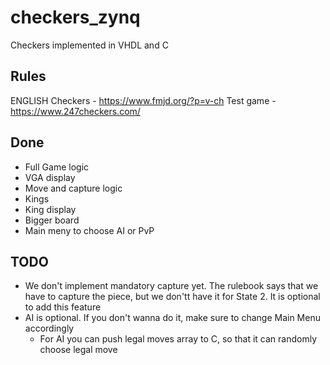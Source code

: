 # checkers_zynq
Checkers implemented in VHDL and C

## Rules 
ENGLISH Checkers - https://www.fmjd.org/?p=v-ch
Test game - https://www.247checkers.com/

## Done
- Full Game logic
- VGA display
- Move and capture logic
- Kings
- King display
- Bigger board
- Main meny to choose AI or PvP

## TODO
- We don't implement mandatory capture yet. The rulebook says that we have to capture the piece, but we don'tt have it for State 2. It is optional to add this feature
-  AI is optional. If you don't wanna do it, make sure to change Main Menu accordingly
    - For AI you can push legal moves array to C, so that it can randomly choose legal move

